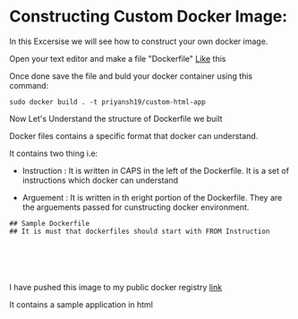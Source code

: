 # Constructing Custom Docker Image:

In this Excersise we will see how to construct your own docker image. 

Open your text editor and make a file "Dockerfile" [Like](https://github.com/priyansh19/Docker/blob/master/E3-Docker_Image/Dockerfile) this     

Once done save the file and buld your docker container using this command:

```shell
sudo docker build . -t priyansh19/custom-html-app
```

Now Let's Understand the structure of Dockerfile we built

Docker files contains a specific format that docker can understand.

It contains two thing i.e:

- Instruction : It is written in CAPS in the left of the Dockerfile. It is a set of instructions which docker can understand

- Arguement : It is written in th eright portion of the Dockerfile. They are the arguements passed for cunstructing docker environment.

```shell
## Sample Dockerfile
## It is must that dockerfiles should start with FROM Instruction






```

I have pushed this image to my public docker registry [link]() 

It contains a sample application in html





